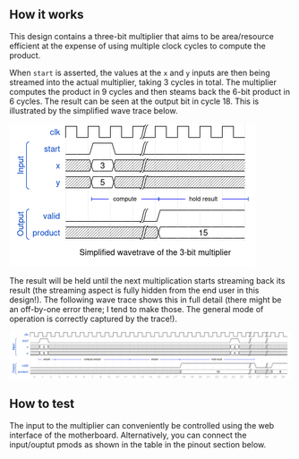 <!---

This file is used to generate your project datasheet. Please fill in the information below and delete any unused
sections.

You can also include images in this folder and reference them in the markdown. Each image must be less than
512 kb in size, and the combined size of all images must be less than 1 MB.
-->

## How it works

This design contains a three-bit multiplier that aims to be area/resource efficient at the expense of using multiple clock cycles to compute the product.

 When `start` is asserted, the values at the `x` and `y` inputs are then being streamed into the actual multiplier, taking 3 cycles in total. The multiplier computes the product in 9 cycles and then steams back the 6-bit product in 6 cycles. The result can be seen at the output bit in cycle 18. This is illustrated by the simplified wave trace below.

![simplified wave trace for the 3-bit multiplier](int3.png)

The result will be held until the next multiplication starts streaming back its result (the streaming aspect is fully hidden from the end user in this design!). The following wave trace shows this in full detail (there might be an off-by-one error there; I tend to make those. The general mode of operation is correctly captured by the trace!).


![long wave trace for the 3-bit multiplier](int3_full.png)

## How to test

The input to the multiplier can conveniently be controlled using the web interface of the motherboard. Alternatively, you can connect the input/ouptut pmods as shown in the table in the pinout section below.